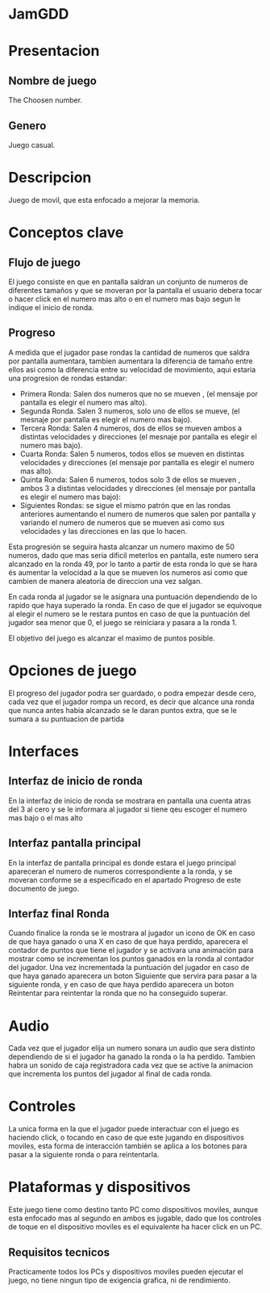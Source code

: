 # JamGDD

# Presentacion
## Nombre de juego
The Choosen number.

## Genero
Juego casual.

# Descripcion
Juego de movil, que esta enfocado a mejorar la memoria.

# Conceptos clave
## Flujo de juego
El juego consiste en que en pantalla saldran un conjunto de numeros de diferentes tamaños y que se moveran por la pantalla el usuario debera tocar
o hacer click en el numero mas alto o en el numero mas bajo segun le indique el inicio de ronda.

## Progreso
A medida que el jugador pase rondas la cantidad de numeros que saldra por pantalla aumentara, tambien aumentara la diferencia de tamaño entre
ellos asi como la diferencia entre su velocidad de movimiento, aqui estaria una progresion de rondas estandar:

  - Primera Ronda: Salen dos numeros que no se mueven , (el mensaje por pantalla es elegir el numero mas alto). 
  - Segunda Ronda. Salen 3 numeros, solo uno de ellos se mueve, (el mesnaje por pantalla es elegir el numero mas bajo).
  - Tercera Ronda: Salen 4 numeros, dos de ellos se mueven ambos a distintas velocidades y direcciones (el mesnaje por pantalla es elegir el numero mas bajo).
  - Cuarta Ronda: Salen 5 numeros, todos ellos se mueven en distintas velocidades y direcciones (el mensaje por pantalla es elegir el numero mas alto).
  - Quinta Ronda: Salen 6 numeros, todos solo 3 de ellos se mueven , ambos 3 a distintas velocidades y direcciones (el mensaje por pantalla es elegir el numero mas bajo):
  - Siguientes Rondas: se sigue el mismo patrón que en las rondas anteriores aumentando el numero de numeros que salen por pantalla y variando el numero de numeros
    que se mueven asi como sus velocidades y las direcciones en las que lo hacen.

Esta progresión se seguira hasta alcanzar un numero maximo de 50 numeros, dado que mas seria dificil meterlos en pantalla, este numero sera alcanzado en la ronda
49, por lo tanto a partir de esta ronda lo que se hara és aumentar la velocidad a la que se mueven los numeros asi como que cambien de manera aleatoria de direccion
una vez salgan.

En cada ronda al jugador se le asignara una puntuación dependiendo de lo rapido que haya superado la ronda. En caso de que el jugador se equivoque al elegir el numero
se le restara puntos en caso de que la puntuación del jugador sea menor que 0, el juego se reiniciara y pasara a la ronda 1.

El objetivo del juego es alcanzar el maximo de puntos posible.

# Opciones de juego
El progreso del jugador podra ser guardado, o podra empezar desde cero, cada vez que el jugador rompa un record, es decir que alcance una ronda que nunca antes habia alcanzado
se le daran puntos extra, que se le sumara a su puntuacion de partida

# Interfaces
## Interfaz de inicio de ronda
En la interfaz de inicio de ronda se mostrara en pantalla una cuenta atras del 3 al cero y se le informara al jugador si tiene qeu escoger el numero mas bajo o el mas alto

## Interfaz pantalla principal
En la interfaz de pantalla principal es donde estara el juego principal apareceran el numero de numeros correspondiente a la ronda, y se moveran conforme se a especificado en el
apartado Progreso de este documento de juego.

## Interfaz final Ronda
Cuando finalice la ronda se le mostrara al jugador un icono de OK en caso de que haya ganado o una X en caso de que haya perdido, aparecera el contador de puntos que tiene
el jugador y se activara una animación para mostrar como se incrementan los puntos ganados en la ronda al contador del jugador. Una vez incrementada la puntuación del jugador
en caso de que haya ganado aparecera un boton Siguiente que servira para pasar a la siguiente ronda, y en caso de que haya perdido aparecera un boton Reintentar para reintentar la ronda que no ha conseguido superar.

# Audio
Cada vez que el jugador elija un numero sonara un audio que sera distinto dependiendo de si el jugador ha ganado la ronda o la ha perdido. Tambien habra un sonido de caja 
registradora cada vez que se active la animacion que incrementa los puntos del jugador al final de cada ronda.

# Controles
La unica forma en la que el jugador puede interactuar con el juego es haciendo click, o tocando en caso de que este jugando en dispositivos moviles, esta forma de 
interacción también se aplica a los botones para pasar a la siguiente ronda o para reintentarla.

# Plataformas y dispositivos
Este juego tiene como destino tanto PC como dispositivos moviles, aunque esta enfocado mas al segundo en ambos es jugable, dado que los controles de toque en el dispositivo moviles es el equivalente ha hacer click en un PC.

## Requisitos tecnicos
Practicamente todos los PCs y dispositivos moviles pueden ejecutar el juego, no tiene ningun tipo de exigencia grafica, ni de rendimiento.




